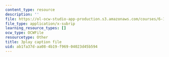 ```yaml
---
content_type: resource
description: ''
file: https://ol-ocw-studio-app-production.s3.amazonaws.com/courses/6-189-multicore-programming-primer-january-iap-2007/ab1fa37daa084b19f96904023d45b594_qR9y8dx_pW4.srt
file_type: application/x-subrip
learning_resource_types: []
ocw_type: OCWFile
resourcetype: Other
title: 3play caption file
uid: ab1fa37d-aa08-4b19-f969-04023d45b594
---
```

